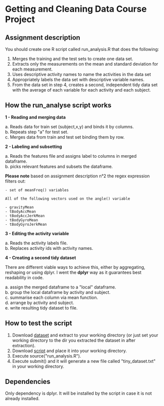 # Getting and Cleaning Data Course Project
## Assignment description

You should create one R script called run_analysis.R that does the following:

1. Merges the training and the test sets to create one data set.
2. Extracts only the measurements on the mean and standard deviation for each measurement.
3. Uses descriptive activity names to name the activities in the data set
4. Appropriately labels the data set with descriptive variable names.
5. From the data set in step 4, creates a second, independent tidy data set with the average of each variable for each activity and each subject.


## How the run_analyse script works

**1 - Reading and merging data**

  a. Reads data for train set (subject,x,y) and binds it by columns.  
  b. Repeats step "a" for test set.  
  c. Merges data from train and test set binding them by row.  

**2 - Labeling and subsetting**

  a. Reads the features file and assigns label to columns in merged dataframe.  
  b. picks relevant features and subsets the dataframe.  

  **Please note** based on assignment description n°2
  the regex expression filters out:

    - set of meanFreq() variables

    All of the following vectors used on the angle() variable

    - gravityMean
    - tBodyAccMean
    - tBodyAccJerkMean
    - tBodyGyroMean
    - tBodyGyroJerkMean

**3 - Editing the activity variable**

  a. Reads the activity labels file.  
  b. Replaces activity ids with activity names.  

**4 - Creating a second tidy dataset**

There are different viable ways to achieve this, either by aggregating, reshaping or
using dplyr. I went the **dplyr** way as it guarantees best readability in code.  

  a. assign the merged dataframe to a "local" dataframe.  
  b. group the local dataframe by activity and subject.  
  c. summarise each column via mean function.  
  d. arrange by activity and subject.  
  e. write resulting tidy dataset to file.  


## How to test the script

1. Download [dataset](https://d396qusza40orc.cloudfront.net/getdata%2Fprojectfiles%2FUCI%20HAR%20Dataset.zip)
and extract to your working directory (or just set your working directory to the dir you extracted the dataset in after extraction).  
2. Download [script](https://github.com/LoGreHub/gettingandcleaningdata/blob/master/run_analysis.R)
and place it into your working directory.  
3. Execute source("run_analysis.R").  
4. Execute submit() and it will generate a new file called "tiny_dataset.txt" in your working directory.

## Dependencies

Only dependency is dplyr. It will be installed by the script in case it is not already installed.  
